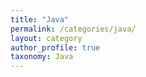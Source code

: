 ```yaml
---
title: "Java"
permalink: /categories/java/
layout: category
author_profile: true
taxonomy: Java
---
```

